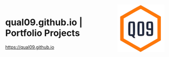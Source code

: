 <img src="images/q09-vector.svg" align="right" width="150" height="150" >

# qual09.github.io | Portfolio Projects

https://qual09.github.io  

<!--
Github Pages Guides:  
https://pages.github.com  
https://guides.github.com/features/pages  
https://www.youtube.com/watch?v=SKXkC4SqtRk  

 --- -->

<!-- ![Logo](images/q09-raster.png)  -->

